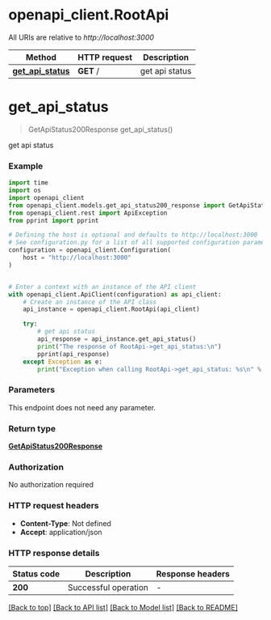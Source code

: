 # openapi_client.RootApi

All URIs are relative to *http://localhost:3000*

Method | HTTP request | Description
------------- | ------------- | -------------
[**get_api_status**](RootApi.md#get_api_status) | **GET** / | get api status


# **get_api_status**
> GetApiStatus200Response get_api_status()

get api status

### Example

```python
import time
import os
import openapi_client
from openapi_client.models.get_api_status200_response import GetApiStatus200Response
from openapi_client.rest import ApiException
from pprint import pprint

# Defining the host is optional and defaults to http://localhost:3000
# See configuration.py for a list of all supported configuration parameters.
configuration = openapi_client.Configuration(
    host = "http://localhost:3000"
)


# Enter a context with an instance of the API client
with openapi_client.ApiClient(configuration) as api_client:
    # Create an instance of the API class
    api_instance = openapi_client.RootApi(api_client)

    try:
        # get api status
        api_response = api_instance.get_api_status()
        print("The response of RootApi->get_api_status:\n")
        pprint(api_response)
    except Exception as e:
        print("Exception when calling RootApi->get_api_status: %s\n" % e)
```



### Parameters
This endpoint does not need any parameter.

### Return type

[**GetApiStatus200Response**](GetApiStatus200Response.md)

### Authorization

No authorization required

### HTTP request headers

 - **Content-Type**: Not defined
 - **Accept**: application/json

### HTTP response details
| Status code | Description | Response headers |
|-------------|-------------|------------------|
**200** | Successful operation |  -  |

[[Back to top]](#) [[Back to API list]](../README.md#documentation-for-api-endpoints) [[Back to Model list]](../README.md#documentation-for-models) [[Back to README]](../README.md)

